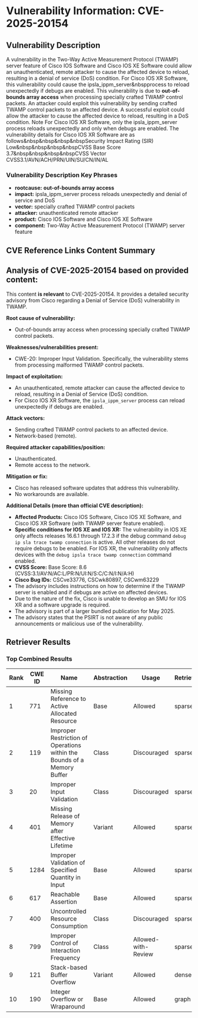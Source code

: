 # Vulnerability Information: CVE-2025-20154

## Vulnerability Description
A vulnerability in the Two-Way Active Measurement Protocol (TWAMP) server feature of Cisco IOS Software and Cisco IOS XE Software could allow an unauthenticated, remote attacker to cause the affected device to reload, resulting in a denial of service (DoS) condition. For Cisco IOS XR Software, this vulnerability could cause the ipsla_ippm_server&nbspprocess to reload unexpectedly if debugs are enabled. This vulnerability is due to **out-of-bounds array access** when processing specially crafted TWAMP control packets. An attacker could exploit this vulnerability by sending crafted TWAMP control packets to an affected device. A successful exploit could allow the attacker to cause the affected device to reload, resulting in a DoS condition. Note For Cisco IOS XR Software, only the ipsla_ippm_server process reloads unexpectedly and only when debugs are enabled. The vulnerability details for Cisco IOS XR Software are as follows&nbsp&nbsp&nbsp&nbspSecurity Impact Rating (SIR) Low&nbsp&nbsp&nbsp&nbspCVSS Base Score 3.7&nbsp&nbsp&nbsp&nbspCVSS Vector CVSS3.1/AVN/ACH/PRN/UIN/SU/CN/IN/AL

### Vulnerability Description Key Phrases
- **rootcause:** **out-of-bounds array access**
- **impact:** ipsla_ippm_server process reloads unexpectedly and denial of service and DoS
- **vector:** specially crafted TWAMP control packets
- **attacker:** unauthenticated remote attacker
- **product:** Cisco IOS Software and Cisco IOS XE Software
- **component:** Two-Way Active Measurement Protocol (TWAMP) server feature

## CVE Reference Links Content Summary
## Analysis of CVE-2025-20154 based on provided content:

This content **is relevant** to CVE-2025-20154. It provides a detailed security advisory from Cisco regarding a Denial of Service (DoS) vulnerability in TWAMP.

**Root cause of vulnerability:**

*   Out-of-bounds array access when processing specially crafted TWAMP control packets.

**Weaknesses/vulnerabilities present:**

*   CWE-20: Improper Input Validation. Specifically, the vulnerability stems from processing malformed TWAMP control packets.

**Impact of exploitation:**

*   An unauthenticated, remote attacker can cause the affected device to reload, resulting in a Denial of Service (DoS) condition.
*   For Cisco IOS XR Software, the `ipsla_ippm_server` process can reload unexpectedly if debugs are enabled.

**Attack vectors:**

*   Sending crafted TWAMP control packets to an affected device.
*   Network-based (remote).

**Required attacker capabilities/position:**

*   Unauthenticated.
*   Remote access to the network.

**Mitigation or fix:**

*   Cisco has released software updates that address this vulnerability.
*   No workarounds are available.

**Additional Details (more than official CVE description):**

*   **Affected Products:** Cisco IOS Software, Cisco IOS XE Software, and Cisco IOS XR Software (with TWAMP server feature enabled).
*   **Specific conditions for IOS XE and IOS XR:** The vulnerability in IOS XE only affects releases 16.6.1 through 17.2.3 if the debug command `debug ip sla trace twamp connection` is active. All other releases do not require debugs to be enabled. For IOS XR, the vulnerability only affects devices with the `debug ipsla trace twamp connection` command enabled.
*   **CVSS Score:** Base Score: 8.6 (CVSS:3.1/AV:N/AC:L/PR:N/UI:N/S:C/C:N/I:N/A:H)
*   **Cisco Bug IDs:** CSCve33776, CSCwk80897, CSCwm63229
*   The advisory includes instructions on how to determine if the TWAMP server is enabled and if debugs are active on affected devices.
*   Due to the nature of the fix, Cisco is unable to develop an SMU for IOS XR and a software upgrade is required.
*   The advisory is part of a larger bundled publication for May 2025.
*   The advisory states that the PSIRT is not aware of any public announcements or malicious use of the vulnerability.

## Retriever Results

### Top Combined Results

| Rank | CWE ID | Name | Abstraction | Usage  | Retrievers | Individual Scores |
|------|--------|------|-------------|-------|------------|-------------------|
| 1 | 771 | Missing Reference to Active Allocated Resource | Base | Allowed | sparse | 1.024 |
| 2 | 119 | Improper Restriction of Operations within the Bounds of a Memory Buffer | Class | Discouraged | sparse | 0.999 |
| 3 | 20 | Improper Input Validation | Class | Discouraged | sparse | 0.985 |
| 4 | 401 | Missing Release of Memory after Effective Lifetime | Variant | Allowed | sparse | 0.920 |
| 5 | 1284 | Improper Validation of Specified Quantity in Input | Base | Allowed | sparse | 0.913 |
| 6 | 617 | Reachable Assertion | Base | Allowed | sparse | 0.913 |
| 7 | 400 | Uncontrolled Resource Consumption | Class | Discouraged | sparse | 0.873 |
| 8 | 799 | Improper Control of Interaction Frequency | Class | Allowed-with-Review | sparse | 0.861 |
| 9 | 121 | Stack-based Buffer Overflow | Variant | Allowed | dense | 0.554 |
| 10 | 190 | Integer Overflow or Wraparound | Base | Allowed | graph | 0.003 |

